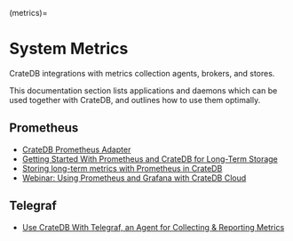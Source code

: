 (metrics)=

# System Metrics

CrateDB integrations with metrics collection agents, brokers, and stores.

This documentation section lists applications and daemons which can
be used together with CrateDB, and outlines how to use them optimally.


## Prometheus

- [CrateDB Prometheus Adapter]
- [Getting Started With Prometheus and CrateDB for Long-Term Storage]
- [Storing long-term metrics with Prometheus in CrateDB]
- [Webinar: Using Prometheus and Grafana with CrateDB Cloud]


## Telegraf

- [Use CrateDB With Telegraf, an Agent for Collecting & Reporting Metrics]

 
[CrateDB Prometheus Adapter]: https://github.com/crate/cratedb-prometheus-adapter
[Getting Started With Prometheus and CrateDB for Long-Term Storage]: https://cratedb.com/blog/getting-started-prometheus-cratedb-long-term-storage
[Storing long-term metrics with Prometheus in CrateDB]: https://community.cratedb.com/t/storing-long-term-metrics-with-prometheus-in-cratedb/1012
[Use CrateDB With Telegraf, an Agent for Collecting & Reporting Metrics]: https://cratedb.com/blog/use-cratedb-with-telegraf-an-agent-for-collecting-reporting-metrics
[Webinar: Using Prometheus and Grafana with CrateDB Cloud]: https://cratedb.com/resources/webinars/lp-wb-prometheus-grafana
